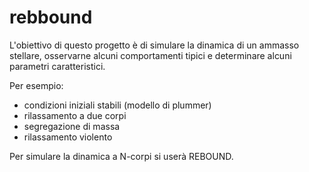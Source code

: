 # rebbound

L'obiettivo di questo progetto è di simulare la dinamica di un ammasso stellare,
osservarne alcuni comportamenti tipici e determinare alcuni parametri caratteristici.

Per esempio:
- condizioni iniziali stabili (modello di plummer)
- rilassamento a due corpi
- segregazione di massa
- rilassamento violento

Per simulare la dinamica a N-corpi si userà REBOUND.
